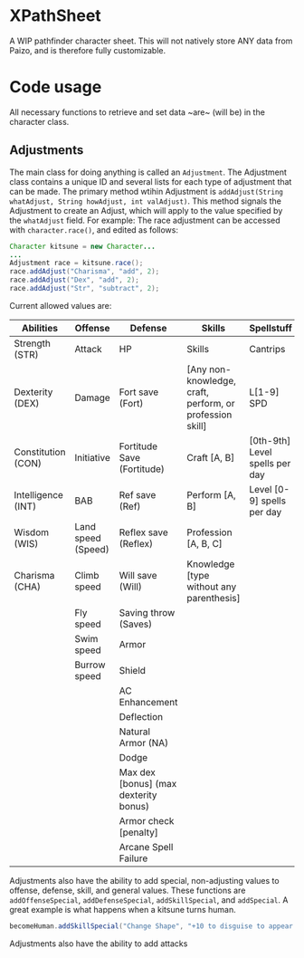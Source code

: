 # XPathSheet
A WIP pathfinder character sheet. This will not natively store ANY data from Paizo, and is therefore fully customizable.

# Code usage
All necessary functions to retrieve and set data ~are~ (will be) in the character class. 

## Adjustments
The main class for doing anything is called an `Adjustment`. The Adjustment class contains a unique ID and several lists for each type of adjustment that can be made. The primary method wtihin Adjustment is `addAdjust(String whatAdjust, String howAdjust, int valAdjust)`. This method signals the Adjustment to create an Adjust, which will apply to the value specified by the `whatAdjust` field. For example: The race adjustment can be accessed with `character.race()`, and edited as follows:
```java
Character kitsune = new Character...
...
Adjustment race = kitsune.race();
race.addAdjust("Charisma", "add", 2);
race.addAdjust("Dex", "add", 2);
race.addAdjust("Str", "subtract", 2);
```

Current allowed values are:

| Abilities | Offense | Defense | Skills | Spellstuff | Other  |
| --------- | ------- | --------| ------ | ---------- | ------ |
| Strength (STR) | Attack | HP | Skills | Cantrips | None yet |
| Dexterity (DEX) | Damage | Fort save (Fort) | [Any non-knowledge, craft, perform, or profession skill] | L[1-9] SPD | |
| Constitution (CON)| Initiative | Fortitude Save (Fortitude)| Craft [A, B] | [0th-9th] Level spells per day | |
| Intelligence (INT) | BAB | Ref save (Ref) | Perform [A, B] | Level [0-9] spells per day | |
| Wisdom (WIS) | Land speed (Speed) | Reflex save (Reflex) | Profession [A, B, C] | | |
| Charisma (CHA)| Climb speed | Will save (Will) | Knowledge [type without any parenthesis] | | |
| | Fly speed | Saving throw (Saves) | | | |
| | Swim speed | Armor | | | |
| | Burrow speed | Shield | | | |
| | | AC Enhancement | | | |
| | | Deflection | | | |
| | | Natural Armor (NA) | | | |
| | | Dodge | | | |
| | | Max dex [bonus] (max dexterity bonus)| | | |
| | | Armor check [penalty] | | | |
| | | Arcane Spell Failure | | | |

Adjustments also have the ability to add special, non-adjusting values to offense, defense, skill, and general values. These functions are `addOffenseSpecial`, `addDefenseSpecial`, `addSkillSpecial`, and `addSpecial`. A great example is what happens when a kitsune turns human. 

```java
becomeHuman.addSkillSpecial("Change Shape", "+10 to disguise to appear human");
```

Adjustments also have the ability to add attacks